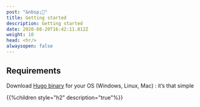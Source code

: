 ```yaml
---
post: "&nbsp;👋"
title: Getting started
description: Getting started
date: 2020-08-20T16:42:11.812Z
weight: 10
head: <hr/>
alwaysopen: false
---
```


## Requirements

Download [Hugo binary](https://gohugo.io/overview/installing/) for your OS (Windows, Linux, Mac) : it’s that simple

{{%children style="h2" description="true"%}}
